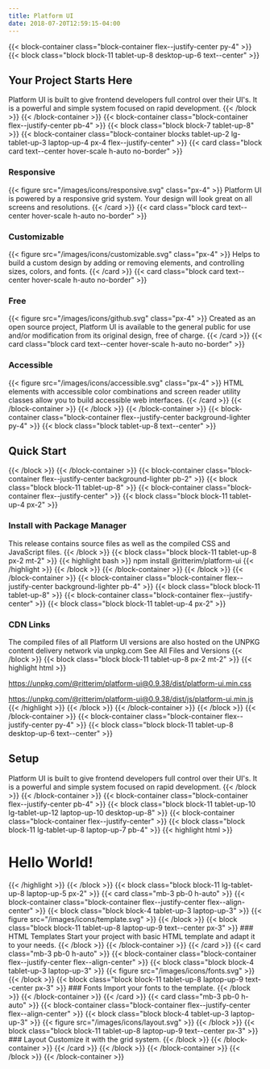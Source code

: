 ```yaml
---
title: Platform UI
date: 2018-07-20T12:59:15-04:00
---
```


{{< block-container class="block-container flex--justify-center py-4" >}}
{{< block class="block block-11 tablet-up-8 desktop-up-6 text--center" >}}
## Your Project Starts Here
Platform UI is built to give frontend developers full control over their UI's. It is a powerful and simple system focused on rapid development.
{{< /block >}}
{{< /block-container >}}
{{< block-container class="block-container flex--justify-center pb-4" >}}
{{< block class="block block-7 tablet-up-8" >}}
{{< block-container class="block-container blocks tablet-up-2 lg-tablet-up-3 laptop-up-4 px-4 flex--justify-center" >}}
{{< card class="block card text--center hover-scale h-auto no-border" >}}
### Responsive
{{< figure src="/images/icons/responsive.svg" class="px-4" >}}
Platform UI is powered by a responsive grid system. Your design will look great on all screens and resolutions.
{{< /card >}}
{{< card class="block card text--center hover-scale h-auto no-border" >}}
### Customizable
{{< figure src="/images/icons/customizable.svg" class="px-4" >}}
Helps to build a custom design by adding or removing elements, and controlling sizes, colors, and fonts.
{{< /card >}}
{{< card class="block card text--center hover-scale h-auto no-border" >}}
### Free
{{< figure src="/images/icons/github.svg" class="px-4" >}}
Created as an open source project, Platform UI is available to the general public for use and/or modification from its original design, free of charge.
{{< /card >}}
{{< card class="block card text--center hover-scale h-auto no-border" >}}
### Accessible
{{< figure src="/images/icons/accessible.svg" class="px-4" >}}
HTML elements with accessible color combinations and screen reader utility classes allow you to build accessible web interfaces.
{{< /card >}}
{{< /block-container >}}
{{< /block >}}
{{< /block-container >}}
{{< block-container class="block-container flex--justify-center background-lighter py-4" >}}
{{< block class="block tablet-up-8 text--center" >}}
## Quick Start
{{< /block >}}
{{< /block-container >}}
{{< block-container class="block-container flex--justify-center background-lighter pb-2" >}}
{{< block class="block block-11 tablet-up-8" >}}
{{< block-container class="block-container flex--justify-center" >}}
{{< block class="block block-11 tablet-up-4 px-2" >}}
### Install with Package Manager
This release contains source files as well as the compiled CSS and JavaScript files.
{{< /block >}}
{{< block class="block block-11 tablet-up-8 px-2 mt-2" >}}
{{< highlight bash >}}
npm install @ritterim/platform-ui
{{< /highlight >}}
{{< /block >}}
{{< /block-container >}}
{{< /block >}}
{{< /block-container >}}
{{< block-container class="block-container flex--justify-center background-lighter pb-4" >}}
{{< block class="block block-11 tablet-up-8" >}}
{{< block-container class="block-container flex--justify-center" >}}
{{< block class="block block-11 tablet-up-4 px-2" >}}
### CDN Links
The compiled files of all Platform UI versions are also hosted on the UNPKG content delivery network via unpkg.com
See All Files and Versions
{{< /block >}}
{{< block class="block block-11 tablet-up-8 px-2 mt-2" >}}
{{< highlight html >}}
<!-- Compressed CSS -->
https://unpkg.com/@ritterim/platform-ui@0.9.38/dist/platform-ui.min.css
<!-- Compressed JS -->
https://unpkg.com/@ritterim/platform-ui@0.9.38/dist/js/platform-ui.min.js
{{< /highlight >}}
{{< /block >}}
{{< /block-container >}}
{{< /block >}}
{{< /block-container >}}
{{< block-container class="block-container flex--justify-center py-4" >}}
{{< block class="block block-11 tablet-up-8 desktop-up-6 text--center" >}}
## Setup
Platform UI is built to give frontend developers full control over their UI's. It is a powerful and simple system focused on rapid development.
{{< /block >}}
{{< /block-container >}}
{{< block-container class="block-container flex--justify-center pb-4" >}}
{{< block class="block block-11 tablet-up-10 lg-tablet-up-12 laptop-up-10 desktop-up-8" >}}
{{< block-container class="block-container flex--justify-center" >}}
{{< block class="block block-11 lg-tablet-up-8 laptop-up-7 pb-4" >}}
{{< highlight html >}}
<!doctype html>
<html lang="en">
  <head>
    <title>Platform UI</title>
    <meta charset="utf-8">
    <meta http-equiv="X-UA-Compatible" content="IE=edge">
    <meta name="viewport" content="width=device-width, initial-scale=1, shrink-to-fit=no">
    <!-- Import your fonts here -->
    <link href="https://fonts.googleapis.com/css2?family=Nunito+Sans:ital,wght@0,400;0,700;1,400&family=Roboto+Slab:wght@700&display=swap" rel="stylesheet">
    <link rel="stylesheet" href="/css/platform-ui.min.css" />
  </head>
  <body>
    <h1>Hello World!</h1>
    <script src="/js/platform-ui.min.js"></script>
  </body>
</html>
{{< /highlight >}}
{{< /block >}}
{{< block class="block block-11 lg-tablet-up-8 laptop-up-5 px-2" >}}
{{< card class="mb-3 pb-0 h-auto" >}}
{{< block-container class="block-container flex--justify-center flex--align-center" >}}
{{< block class="block block-4 tablet-up-3 laptop-up-3" >}}
{{< figure src="/images/icons/template.svg" >}}
{{< /block >}}
{{< block class="block block-11 tablet-up-8 laptop-up-9 text--center px-3" >}}
### HTML Templates
Start your project with basic HTML template and adapt it to your needs.
{{< /block >}}
{{< /block-container >}}
{{< /card >}}
{{< card class="mb-3 pb-0 h-auto" >}}
{{< block-container class="block-container flex--justify-center flex--align-center" >}}
{{< block class="block block-4 tablet-up-3 laptop-up-3" >}}
{{< figure src="/images/icons/fonts.svg" >}}
{{< /block >}}
{{< block class="block block-11 tablet-up-8 laptop-up-9 text--center px-3" >}}
### Fonts
Import your fonts to the template.
{{< /block >}}
{{< /block-container >}}
{{< /card >}}
{{< card class="mb-3 pb-0 h-auto" >}}
{{< block-container class="block-container flex--justify-center flex--align-center" >}}
{{< block class="block block-4 tablet-up-3 laptop-up-3" >}}
{{< figure src="/images/icons/layout.svg" >}}
{{< /block >}}
{{< block class="block block-11 tablet-up-8 laptop-up-9 text--center px-3" >}}
### Layout
Customize it with the grid system.
{{< /block >}}
{{< /block-container >}}
{{< /card >}}
{{< /block >}}
{{< /block-container >}}
{{< /block >}}
{{< /block-container >}}